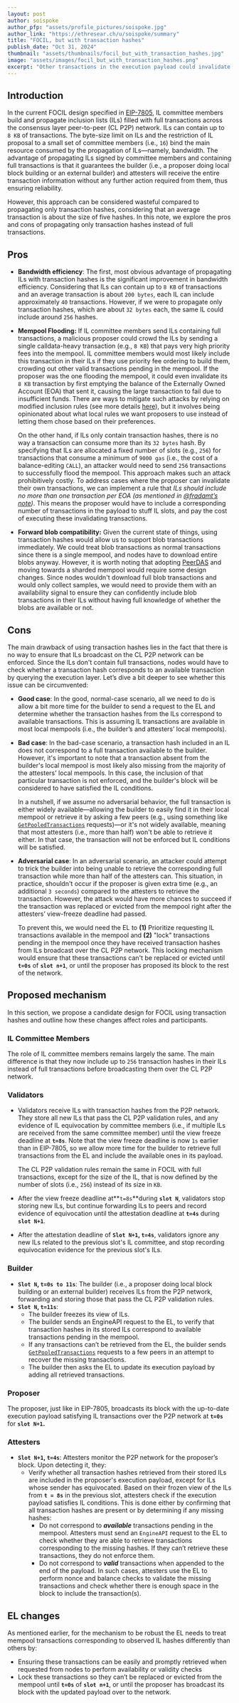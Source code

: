 ```yaml
---
layout: post
author: soispoke
author_pfp: "assets/profile_pictures/soispoke.jpg"
author_link: "https://ethresear.ch/u/soispoke/summary"
title: "FOCIL, but with transaction hashes"
publish_date: "Oct 31, 2024"
thumbnail: "assets/thumbnails/focil_but_with_transaction_hashes.jpg"
image: "assets/images/focil_but_with_transaction_hashes.png"
excerpt: "Other transactions in the execution payload could invalidate transactions in inclusion lists. Invalid transactions should not be written on-chain because it would expose free data availability (DA). How is free DA prevented in FOCIL? How does FOCIL prevent an adversary stuffing the IL with invalid transactions?"
---
```


## Introduction

In the current FOCIL design specified in [EIP-7805](https://ethereum-magicians.org/t/eip-7805-committee-based-fork-choice-enforced-inclusion-lists-focil/21578), IL committee members build and propagate inclusion lists (ILs) filled with full transactions across the consensus layer peer-to-peer (CL P2P) network. ILs can contain up to `8 KB` of transactions. The byte-size limit on ILs and the restriction of IL proposal to a small set of committee members (i.e., `16`) bind the main resource consumed by the propagation of ILs—namely, bandwidth. The advantage of propagating ILs signed by committee members and containing full transactions is that it guarantees the builder (i.e., a proposer doing local block building or an external builder) and attesters will receive the entire transaction information without any further action required from them, thus ensuring reliability. 

However, this approach can be considered wasteful compared to propagating only transaction hashes, considering that an average transaction is about the size of five hashes. In this note, we explore the pros and cons of propagating only transaction hashes instead of full transactions.

## Pros

- **Bandwidth efficiency**: The first, most obvious advantage of propagating ILs with transaction hashes is the significant improvement in bandwidth efficiency. Considering that ILs can contain up to `8 KB` of transactions and an average transaction is about `200 bytes`, each IL can include approximately `40` transactions. However, if we were to propagate only transaction hashes, which are about `32 bytes` each, the same IL could include around `256` hashes.
- **Mempool Flooding:** If IL committee members send ILs containing full transactions, a malicious proposer could crowd the ILs by sending a single calldata-heavy transaction (e.g., `8 KB`) that pays very high priority fees into the mempool. IL committee members would most likely include this transaction in their ILs if they use priority fee ordering to build them, crowding out other valid transactions pending in the mempool. If the proposer was the one flooding the mempool, it could even invalidate its `8 KB` transaction by first emptying the balance of the Externally Owned Account (EOA) that sent it, causing the large transaction to fail due to insufficient funds. There are ways to mitigate such attacks by relying on modified inclusion rules (see more details [here](https://hackmd.io/@fradamt/focil-flooding)), but it involves being opinionated about what local rules we want proposers to use instead of letting them chose based on their preferences.
    
    On the other hand, if ILs only contain transaction hashes, there is no way a transaction can consume more than its `32 bytes` hash. By specifying that ILs are allocated a fixed number of slots (e.g., `256`) for transactions that consume a minimum of `9000 gas` (i.e., the cost of a balance-editing `CALL`), an attacker would need to send `256` transactions to successfully flood the mempool. This approach makes such an attack prohibitively costly. To address cases where the proposer can invalidate their own transactions, we can implement a rule that *ILs should include no more than one transaction per EOA (as mentioned in [@fradamt’s note](https://hackmd.io/@fradamt/focil-flooding))*. This means the proposer would have to include a corresponding number of transactions in the payload to stuff IL slots, and pay the cost of executing these invalidating transactions. 
    
- **Forward blob compatibility:** Given the current state of things, using transaction hashes would allow us to support blob transactions immediately. We could treat blob transactions as normal transactions since there is a single mempool, and nodes have to download entire blobs anyway. However, it is worth noting that adopting [PeerDAS](https://ethresear.ch/t/peerdas-a-simpler-das-approach-using-battle-tested-p2p-components/16541) and moving towards a sharded mempool would require some design changes. Since nodes wouldn't download full blob transactions and would only collect samples, we would need to provide them with an availability signal to ensure they can confidently include blob transactions in their ILs without having full knowledge of whether the blobs are available or not.

## Cons

The main drawback of using transaction hashes lies in the fact that there is no way to ensure that ILs broadcast on the CL P2P network can be enforced. Since the ILs don't contain full transactions, nodes would have to check whether a transaction hash corresponds to an available transaction by querying the execution layer. Let’s dive a bit deeper to see whether this issue can be circumvented:

- **Good case**: In the good, normal-case scenario, all we need to do is allow a bit more time for the builder to send a request to the EL and determine whether the transaction hashes from the ILs correspond to available transactions. This is assuming IL transactions are available in most local mempools (i.e., the builder’s and attesters’ local mempools).
- **Bad case**: In the bad-case scenario, a transaction hash included in an IL does not correspond to a full transaction available to the builder. However, it's important to note that a transaction absent from the builder's local mempool is most likely also missing from the majority of the attesters' local mempools. In this case, the inclusion of that particular transaction is not enforced, and the builder's block will be considered to have satisfied the IL conditions.
    
    In a nutshell, if we assume no adversarial behavior, the full transaction is either widely available—allowing the builder to easily find it in their local mempool or retrieve it by asking a few peers (e.g., using something like [`GetPooledTransactions`](https://github.com/ethereum/devp2p/blob/master/caps/eth.md#getpooledtransactions-0x09) requests)—or it's not widely available, meaning that most attesters (i.e., more than half) won't be able to retrieve it either. In that case, the transaction will not be enforced but IL conditions will be satisfied.
    
- **Adversarial case**: In an adversarial scenario, an attacker could attempt to trick the builder into being unable to retrieve the corresponding full transaction while more than half of the attesters can. This situation, in practice, shouldn't occur if the proposer is given extra time (e.g., an additional `3 seconds`) compared to the attesters to retrieve the transaction. However, the attack would have more chances to succeed if the transaction was replaced or evicted from the mempool right after the attesters’ view-freeze deadline had passed.
    
    To prevent this, we would need the EL to **(1)** Prioritize requesting IL transactions available in the mempool and **(2)** "lock" transactions pending in the mempool once they have received transaction hashes from ILs broadcast over the CL P2P network. This locking mechanism would ensure that these transactions can't be replaced or evicted until **`t=0s`** of **`slot n+1`**, or until the proposer has proposed its block to the rest of the network.
    

## Proposed mechanism

In this section, we propose a candidate design for FOCIL using transaction hashes and outline how these changes affect roles and participants. 

### **IL Committee Members**

The role of IL committee members remains largely the same. The main difference is that they now include up to `256` transaction hashes in their ILs instead of full transactions before broadcasting them over the CL P2P network.

### **Validators**

- Validators receive ILs with transaction hashes from the P2P network. They store all new ILs that pass the CL P2P validation rules, and any evidence of IL equivocation by committee members (i.e., if multiple ILs are received from the same committee member) until the view freeze deadline at **`t=8s`**. Note that the view freeze deadline is now `1s` earlier than in EIP-7805, so we allow more time for the builder to retrieve full transactions from the EL and include the available ones in its payload.
    
    The CL P2P validation rules remain the same in FOCIL with full transactions, except for the size of the IL, that is now defined by the number of slots (i.e., `256`) instead of its size in `KB`. 
    
- After the view freeze deadline at**`t=8s`**during **`slot N`**, validators stop storing new ILs, but continue forwarding ILs to peers and record evidence of equivocation until the attestation deadline at **`t=4s`** during **`slot N+1`**.
- After the attestation deadline of **`Slot N+1`, `t=4s`**, validators ignore any new ILs related to the previous slot's IL committee, and stop recording equivocation evidence for the previous slot's ILs.

### **Builder**

- **`Slot N`, `t=0s to 11s`**: The builder (i.e., a proposer doing local block building or an external builder) receives ILs from the P2P network, forwarding and storing those that pass the CL P2P validation rules.
- **`Slot N`, `t=11s`**:
    - The builder freezes its view of ILs.
    - The builder sends an EngineAPI request to the EL, to verify that transaction hashes in its stored ILs correspond to available transactions pending in the mempool.
    - If any transactions can’t be retrieved from the EL, the builder sends [`GetPooledTransactions`](https://github.com/ethereum/devp2p/blob/master/caps/eth.md#getpooledtransactions-0x09) requests to a few peers in an attempt to recover the missing transactions.
    - The builder then asks the EL to update its execution payload by adding all retrieved transactions.

### Proposer

The proposer, just like in EIP-7805, broadcasts its block with the up-to-date execution payload satisfying IL transactions over the P2P network at **`t=0s`** for **`slot N+1`.**

### Attesters

- **`Slot N+1`, `t=4s`**: Attesters monitor the P2P network for the proposer’s block. Upon detecting it, they:
    - Verify whether all transaction hashes retrieved from their stored ILs are included in the proposer's execution payload, except for ILs whose sender has equivocated. Based on their frozen view of the ILs from **`t = 8s`** in the previous slot, attesters check if the execution payload satisfies IL conditions. This is done either by confirming that all transaction hashes are present or by determining if any missing hashes:
        - Do not correspond to ***available*** transactions pending in the mempool. Attesters must send an `EngineAPI` request to the EL to check whether they are able to retrieve transactions corresponding to the missing hashes. If they can’t retrieve these transactions, they do not enforce them.
        - Do not correspond to ***valid*** transactions when appended to the end of the payload. In such cases, attesters use the EL to perform nonce and balance checks to validate the missing transactions and check whether there is enough space in the block to include the transaction(s).

## EL changes

As mentioned earlier, for the mechanism to be robust the EL needs to treat mempool transactions corresponding to observed IL hashes differently than others by:

- Ensuring these transactions can be easily and promptly retrieved when requested from nodes to perform availability or validity checks
- Lock these transactions so they can’t be replaced or evicted from the mempool until **`t=0s`** of **`slot n+1`**, or until the proposer has broadcast its block with the updated payload over to the network.
